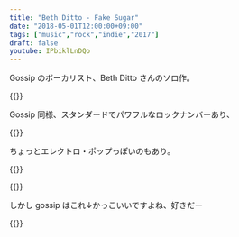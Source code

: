 ```yaml
---
title: "Beth Ditto - Fake Sugar"
date: "2018-05-01T12:00:00+09:00"
tags: ["music","rock","indie","2017"]
draft: false
youtube: IPbiklLnDQo
---
```


Gossip のボーカリスト、Beth Ditto さんのソロ作。

{{<youtube src="IPbiklLnDQo" title="Beth Ditto - Fire">}}

Gossip 同様、スタンダードでパワフルなロックナンバーあり、

{{<youtube src="DAsvoWOGCYs" title="Beth Ditto - Savoir Faire">}}

ちょっとエレクトロ・ポップっぽいのもあり。

{{<youtube src="b6zNcaXdFKE" title="Beth Ditto - We Could Run">}}

{{<amazon asin="B06Y1RNJ8N" title="Beth Ditto - Fake Sugar">}}

しかし gossip はこれ↓かっこいいですよね、好きだー

{{<youtube src="yn043ArR98M" title="Gossip - Standing In The Way Of Control">}}
